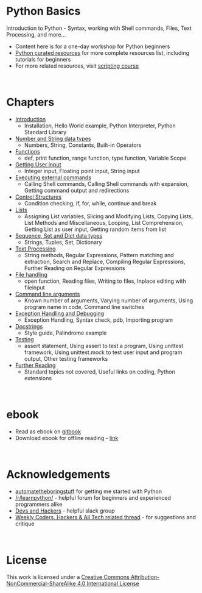 # <a name="python-basics"></a>Python Basics

Introduction to Python - Syntax, working with Shell commands, Files, Text Processing, and more...

* Content here is for a one-day workshop for Python beginners
* [Python curated resources](https://github.com/learnbyexample/scripting_course/blob/master/Python_curated_resources.md) for more complete resources list, including tutorials for beginners
* For more related resources, visit [scripting course](https://github.com/learnbyexample/scripting_course)

<br>

# <a name="chapters"></a>Chapters

* [Introduction](./Introduction.md)
    * Installation, Hello World example, Python Interpreter, Python Standard Library
* [Number and String data types](./Number_and_String_datatypes.md)
    * Numbers, String, Constants, Built-in Operators
* [Functions](./Functions.md)
    * def, print function, range function, type function, Variable Scope
* [Getting User input](./User_input.md)
    * Integer input, Floating point input, String input
* [Executing external commands](./Executing_external_commands.md)
    * Calling Shell commands, Calling Shell commands with expansion, Getting command output and redirections
* [Control Structures](./Control_structures.md)
    * Condition checking, if, for, while, continue and break
* [Lists](./Lists.md)
    * Assigning List variables, Slicing and Modifying Lists, Copying Lists, List Methods and Miscellaneous, Looping, List Comprehension, Getting List as user input, Getting random items from list
* [Sequence, Set and Dict data types](./Sequence_Set_Dict_data_types.md)
    * Strings, Tuples, Set, Dictionary
* [Text Processing](./Text_Processing.md)
    * String methods, Regular Expressions, Pattern matching and extraction, Search and Replace, Compiling Regular Expressions, Further Reading on Regular Expressions
* [File handling](./File_handling.md)
    * open function, Reading files, Writing to files, Inplace editing with fileinput
* [Command line arguments](./Command_line_arguments.md)
    * Known number of arguments, Varying number of arguments, Using program name in code, Command line switches
* [Exception Handling and Debugging](./Exception_Handling_and_Debugging.md)
    * Exception Handling, Syntax check, pdb, Importing program
* [Docstrings](./Docstrings.md)
    * Style guide, Palindrome example
* [Testing](./Testing.md)
    * assert statement, Using assert to test a program, Using unittest framework, Using unittest.mock to test user input and program output, Other testing frameworks
* [Further Reading](./Further_Reading.md)
    * Standard topics not covered, Useful links on coding, Python extensions

<br>

# <a name="ebook"></a>ebook

* Read as ebook on [gitbook](https://learnbyexample.gitbooks.io/python-basics/content/index.html)
* Download ebook for offline reading - [link](https://www.gitbook.com/book/learnbyexample/python-basics/details)

<br>

# <a name="acknowledgements"></a>Acknowledgements

* [automatetheboringstuff](https://automatetheboringstuff.com/) for getting me started with Python
* [/r/learnpython/](https://www.reddit.com/r/learnpython/) - helpful forum for beginners and experienced programmers alike
* [Devs and Hackers](http://devup.in/) - helpful slack group
* [Weekly Coders, Hackers & All Tech related thread](https://www.reddit.com/r/india/search?q=Weekly+Coders%2C+Hackers+%26+All+Tech+related+thread+author%3Aavinassh&amp;restrict_sr=on&amp;sort=new&amp;t=all) - for suggestions and critique

<br>

# <a name="license"></a>License

This work is licensed under a [Creative Commons Attribution-NonCommercial-ShareAlike 4.0 International License](https://creativecommons.org/licenses/by-nc-sa/4.0/)
